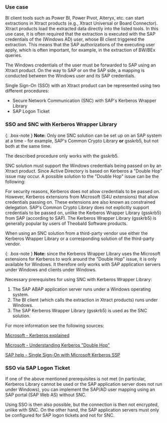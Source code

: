 ### Use case

BI client tools such as Power BI, Power Pivot, Alteryx, etc. can start extractions in Xtract products (e.g., Xtract Universal or Board Connector). Xtract products load the extracted data directly into the listed tools.
In this use case, it is often required that the extraction is executed with the SAP credentials of the (Windows AD) user, whose BI client triggered the extraction. This means that the SAP authorizations of the executing user apply, which is often important, for example, in the extraction of BW/BEx queries.

The Windows credentials of the user must be forwarded to SAP using an Xtract product. On the way to SAP or on the SAP side, a mapping is conducted between the Windows user and its SAP credentials.

Single Sign-On (SSO) with an Xtract product can be represented using two different procedures:

- Secure Network Communication (SNC) with SAP's Kerberos Wrapper Library
- SAP Logon Ticket


### SSO and SNC with Kerberos Wrapper Library

{: .box-note }
**Note:** Only one SNC solution can be set up on an SAP system at a time - for example, SAP's Common Crypto Library **or** gsskrb5, but not both at the same time.

The described procedure only works with the gsskrb5. 

SNC solution must support the Windows credentials being passed on by an Xtract product. 
Since Active Directory is based on Kerberos a "Double Hop" issue may occur. A possible solution to the "Double Hop" issue can be the following:<br>

For security reasons, Kerberos does not allow credentials to be passed on. However, Kerberos extensions from Microsoft (S4U extensions) that allow credentials passing on. These extensions are also known as constrained delegation.
SAP's Common Crypto Library does not explicitly support credentials to be passed on, unlike the Kerberos Wrapper Library (gsskrb5) from SAP (according to SAP). The Kerberos Wrapper Library (gsskrb5) is generally popular by users of Theobald Software products.

When using an SNC solution from a third-party vendor use either the Kerberos Wrapper Library or a corresponding solution of the third-party vendor.

{: .box-note }
**Note:** since the Kerberos Wrapper Library uses the Microsoft extensions for Kerberos to work around the "Double Hop" issue, it is only available for Windows. It therefore only works with SAP application servers under Windows and clients under Windows.


Necessary prerequisites for using SNC with Kerberos Wrapper Library:

1. The SAP ABAP application server runs under a Windows operating system. 
2. The BI client (which calls the extraction in Xtract products) runs under Windows.
3. The SAP Kerberos Wrapper Library (gsskrb5) is used as the SNC solution.


For more information see the following sources:

[Microsoft - Kerberos explained](https://docs.microsoft.com/en-us/previous-versions/windows/it-pro/windows-2000-server/bb742516(v=technet.10))

[Microsoft - Understanding Kerberos "Double Hop"](https://blogs.technet.microsoft.com/askds/2008/06/13/understanding-kerberos-double-hop/)

[SAP help - Single Sign-On with Microsoft Kerberos SSP](https://help.sap.com/viewer/e815bb97839a4d83be6c4fca48ee5777/7.5.9/DE-DE/440ebf6c9b2b0d1ae10000000a114a6b.html)



### SSO via SAP Logon Ticket

If one of the above mentioned prerequisites is not met (in particular, Kerberos Library cannot be used or the SAP application server does not run under Windows), you can implement the SAP/AD user mapping using an SAP portal (SAP Web AS) without SNC.

Using SSO is then also possible, but the connection is then not encrypted, unlike with SNC. On the other hand, the SAP application servers must only be configured for SAP logon tickets and not for SNC.



